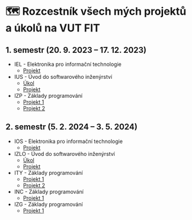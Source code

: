 # 🗺️ Rozcestník všech mých projektů a úkolů na VUT FIT

## 1. semestr (20. 9. 2023 – 17. 12. 2023)

- IEL - Elektronika pro informační technologie	
  - [Projekt](https://github.com/petrvitula/iel_projekt)
- IUS - Úvod do softwarového inženýrství
  - [Úkol](https://github.com/petrvitula/ius_ukol)
  - [Projekt](https://github.com/petrvitula/ius_projekt)
- IZP - Základy programování
  - [Projekt 1](https://github.com/petrvitula/izp_project_1)
  - [Projekt 2](https://github.com/petrvitula/izp_project_2)

## 2. semestr (5. 2. 2024 – 3. 5. 2024)

- IOS - Elektronika pro informační technologie	
  - [Projekt](https://github.com/petrvitula/iel_projekt)
- IZLO - Úvod do softwarového inženýrství
  - [Úkol](https://github.com/petrvitula/ius_ukol)
  - [Projekt](https://github.com/petrvitula/ius_projekt)
- ITY - Základy programování
  - [Projekt 1](https://github.com/petrvitula/izp_project_1)
  - [Projekt 2](https://github.com/petrvitula/izp_project_2)
- INC - Základy programování
  - [Projekt 1](https://github.com/petrvitula/izp_project_1)
- IZG - Základy programování
  - [Projekt 1](https://github.com/petrvitula/izp_project_1)
